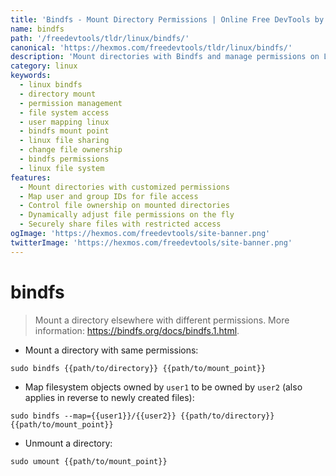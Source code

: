 ```yaml
---
title: 'Bindfs - Mount Directory Permissions | Online Free DevTools by Hexmos'
name: bindfs
path: '/freedevtools/tldr/linux/bindfs/'
canonical: 'https://hexmos.com/freedevtools/tldr/linux/bindfs/'
description: 'Mount directories with Bindfs and manage permissions on Linux systems.  Securely share files and control access using different user mappings. Free online tool, no registration required.'
category: linux
keywords:
  - linux bindfs
  - directory mount
  - permission management
  - file system access
  - user mapping linux
  - bindfs mount point
  - linux file sharing
  - change file ownership
  - bindfs permissions
  - linux file system
features:
  - Mount directories with customized permissions
  - Map user and group IDs for file access
  - Control file ownership on mounted directories
  - Dynamically adjust file permissions on the fly
  - Securely share files with restricted access
ogImage: 'https://hexmos.com/freedevtools/site-banner.png'
twitterImage: 'https://hexmos.com/freedevtools/site-banner.png'
---
```


# bindfs

> Mount a directory elsewhere with different permissions.
> More information: <https://bindfs.org/docs/bindfs.1.html>.

- Mount a directory with same permissions:

`sudo bindfs {{path/to/directory}} {{path/to/mount_point}}`

- Map filesystem objects owned by `user1` to be owned by `user2` (also applies in reverse to newly created files):

`sudo bindfs --map={{user1}}/{{user2}} {{path/to/directory}} {{path/to/mount_point}}`

- Unmount a directory:

`sudo umount {{path/to/mount_point}}`
